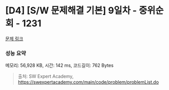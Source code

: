 # [D4] [S/W 문제해결 기본] 9일차 - 중위순회 - 1231 

[문제 링크](https://swexpertacademy.com/main/code/problem/problemDetail.do?contestProbId=AV140YnqAIECFAYD) 

### 성능 요약

메모리: 56,928 KB, 시간: 142 ms, 코드길이: 762 Bytes



> 출처: SW Expert Academy, https://swexpertacademy.com/main/code/problem/problemList.do